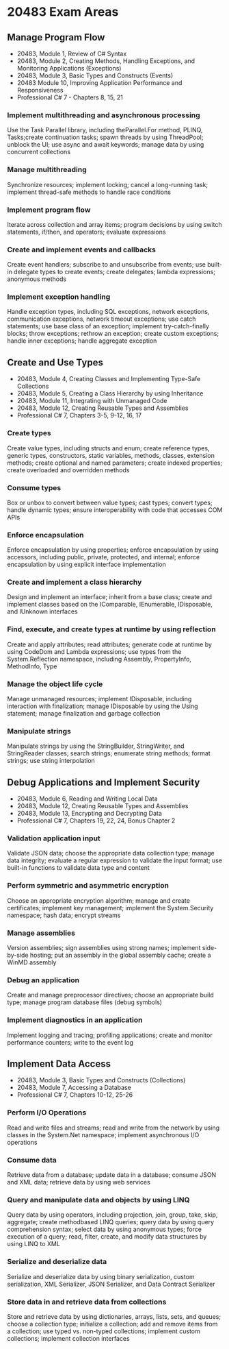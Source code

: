 # 20483 Exam Areas

## Manage Program Flow

* 20483, Module 1, Review of C# Syntax
* 20483, Module 2, Creating Methods, Handling Exceptions, and Monitoring Applications (Exceptions)
* 20483, Module 3, Basic Types and Constructs (Events)
* 20483 Module 10, Improving Application Performance and Responsiveness
* Professional C# 7 - Chapters 8, 15, 21

### Implement multithreading and asynchronous processing

Use the Task Parallel library, including theParallel.For method, PLINQ, Tasks;create continuation tasks; spawn threads by using ThreadPool; unblock the UI; use async and await keywords; manage data by using concurrent collections

### Manage multithreading

Synchronize resources; implement locking; cancel a long-running task; implement thread-safe methods to handle race conditions

### Implement program flow

Iterate across collection and array items; program decisions by using switch statements, if/then, and operators; evaluate expressions

### Create and implement events and callbacks

Create event handlers; subscribe to and unsubscribe from events; use built-in delegate types to create events; create delegates; lambda expressions; anonymous methods

### Implement exception handling

Handle exception types, including SQL exceptions, network exceptions, communication exceptions, network timeout exceptions; use catch statements; use base class of an exception; implement try-catch-finally blocks; throw exceptions; rethrow an exception; create custom exceptions; handle inner exceptions; handle aggregate exception

## Create and Use Types

* 20483, Module 4, Creating Classes and Implementing Type-Safe Collections
* 20483, Module 5, Creating a Class Hierarchy by using Inheritance
* 20483, Module 11, Integrating with Unmanaged Code
* 20483, Module 12, Creating Reusable Types and Assemblies
* Professional C# 7, Chapters 3-5, 9-12, 16, 17

### Create types

Create value types, including structs and enum; create reference types, generic types, constructors, static variables, methods, classes, extension methods; create optional and named parameters; create indexed properties; create overloaded and overridden methods

### Consume types

Box or unbox to convert between value types; cast types; convert types; handle dynamic types; ensure interoperability with code that accesses COM APIs 

### Enforce encapsulation

Enforce encapsulation by using properties; enforce encapsulation by using accessors, including public, private, protected, and internal; enforce encapsulation by using explicit interface implementation

### Create and implement a class hierarchy

Design and implement an interface; inherit from a base class; create and implement classes based on the IComparable, IEnumerable, IDisposable, and IUnknown interfaces

### Find, execute, and create types at runtime by using reflection

Create and apply attributes; read attributes; generate code at runtime by using CodeDom and Lambda expressions; use types from the System.Reflection namespace, including Assembly, PropertyInfo, MethodInfo, Type

### Manage the object life cycle

Manage unmanaged resources; implement IDisposable, including interaction with finalization; manage IDisposable by using the Using statement; manage finalization and garbage collection

### Manipulate strings

Manipulate strings by using the StringBuilder, StringWriter, and StringReader classes; search strings; enumerate string methods; format strings; use string interpolation

## Debug Applications and Implement Security

* 20483, Module 6, Reading and Writing Local Data
* 20483, Module 12, Creating Reusable Types and Assemblies
* 20483, Module 13, Encrypting and Decrypting Data
* Professional C# 7, Chapters 19, 22, 24, Bonus Chapter 2

### Validation application input

Validate JSON data; choose the appropriate data collection type; manage data integrity; evaluate a regular expression to validate the input format; use built-in functions to validate data type and content

### Perform symmetric and asymmetric encryption 

Choose an appropriate encryption algorithm; manage and create certificates; implement key management; implement the System.Security namespace; hash data; encrypt streams

### Manage assemblies 

Version assemblies; sign assemblies using strong names; implement side-by-side hosting; put an assembly in the global assembly cache; create a WinMD assembly

### Debug an application

Create and manage preprocessor directives; choose an appropriate build type; manage program database files (debug symbols)

### Implement diagnostics in an application

Implement logging and tracing; profiling applications; create and monitor performance counters; write to the event log

## Implement Data Access

* 20483, Module 3, Basic Types and Constructs (Collections)
* 20483, Module 7, Accessing a Database
* Professional C# 7, Chapters 10-12, 25-26

### Perform I/O Operations

Read and write files and streams; read and write from the network by using classes in the System.Net namespace; implement asynchronous I/O operations

### Consume data

Retrieve data from a database; update data in a database; consume JSON and XML data; retrieve data by using web services

### Query and manipulate data and objects by using LINQ 

Query data by using operators, including projection, join, group, take, skip, aggregate; create methodbased LINQ queries; query data by using query comprehension syntax; select data by using anonymous types; force execution of a query; read, filter, create, and modify data structures by using LINQ to XML

### Serialize and deserialize data 

Serialize and deserialize data by using binary serialization, custom serialization, XML Serializer, JSON Serializer, and Data Contract Serializer

### Store data in and retrieve data from collections 

Store and retrieve data by using dictionaries, arrays, lists, sets, and queues; choose a collection type; initialize a collection; add and remove items from a collection; use typed vs. non-typed collections; implement custom collections; implement collection interfaces
